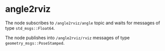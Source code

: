 # angle2rviz
The node subscribes to `/angle2rviz/angle` topic and waits for messages of type `std_msgs::Float64`.

The node publishes into `/angle2rviz/rviz` messages of type `geometry_msgs::PoseStamped`.

